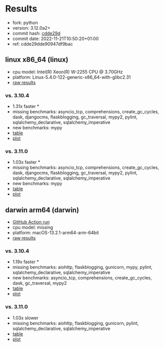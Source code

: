 # Results

- fork: python
- version: 3.12.0a2+
- commit hash: [cdde29d](https://github.com/python/cpython/commit/cdde29d)
- commit date: 2022-11-21T10:50:20+01:00
- ref: cdde29dde90947df9bac

## linux x86_64 (linux)

- cpu model: Intel(R) Xeon(R) W-2255 CPU @ 3.70GHz
- platform: Linux-5.4.0-122-generic-x86_64-with-glibc2.31
- [raw results](bm-20221121-linux-x86_64-python-cdde29dde90947df9bac-3.12.0a2%2B-cdde29d.json)

### vs. 3.10.4

- 1.31x faster \*
- missing benchmarks: asyncio_tcp, comprehensions, create_gc_cycles, dask, djangocms, flaskblogging, gc_traversal, mypy2, pylint, sqlalchemy_declarative, sqlalchemy_imperative
- new benchmarks: mypy
- [table](bm-20221121-linux-x86_64-python-cdde29dde90947df9bac-3.12.0a2%2B-cdde29d-vs-3.10.4.md)
- [plot](bm-20221121-linux-x86_64-python-cdde29dde90947df9bac-3.12.0a2%2B-cdde29d-vs-3.10.4.png)

### vs. 3.11.0

- 1.03x faster \*
- missing benchmarks: asyncio_tcp, comprehensions, create_gc_cycles, dask, djangocms, flaskblogging, gc_traversal, mypy2, pylint, sqlalchemy_declarative, sqlalchemy_imperative
- new benchmarks: mypy
- [table](bm-20221121-linux-x86_64-python-cdde29dde90947df9bac-3.12.0a2%2B-cdde29d-vs-3.11.0.md)
- [plot](bm-20221121-linux-x86_64-python-cdde29dde90947df9bac-3.12.0a2%2B-cdde29d-vs-3.11.0.png)

## darwin arm64 (darwin)

- [GitHub Action run](https://github.com/faster-cpython/benchmarking/actions/runs/4494504370)
- cpu model: missing
- platform: macOS-13.2.1-arm64-arm-64bit
- [raw results](bm-20221121-darwin-arm64-python-cdde29dde90947df9bac-3.12.0a2%2B-cdde29d.json)

### vs. 3.10.4

- 1.19x faster \*
- missing benchmarks: aiohttp, flaskblogging, gunicorn, mypy, pylint, sqlalchemy_declarative, sqlalchemy_imperative
- new benchmarks: asyncio_tcp, comprehensions, create_gc_cycles, dask, gc_traversal, mypy2
- [table](bm-20221121-darwin-arm64-python-cdde29dde90947df9bac-3.12.0a2%2B-cdde29d-vs-3.10.4.md)
- [plot](bm-20221121-darwin-arm64-python-cdde29dde90947df9bac-3.12.0a2%2B-cdde29d-vs-3.10.4.png)

### vs. 3.11.0

- 1.03x slower
- missing benchmarks: aiohttp, flaskblogging, gunicorn, pylint, sqlalchemy_declarative, sqlalchemy_imperative
- [table](bm-20221121-darwin-arm64-python-cdde29dde90947df9bac-3.12.0a2%2B-cdde29d-vs-3.11.0.md)
- [plot](bm-20221121-darwin-arm64-python-cdde29dde90947df9bac-3.12.0a2%2B-cdde29d-vs-3.11.0.png)


